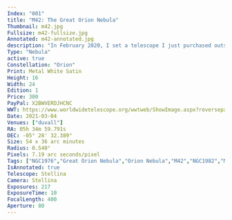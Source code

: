```yaml
---
Index: "001"
title: "M42: The Great Orion Nebula"
Thumbnail: m42.jpg
Fullsize: m42-fullsize.jpg
Annotated: m42-annotated.jpg
description: "In February 2020, I set a telescope I just purchased outside my house and provided it with instructions to take pictures of an area in the sky. The target I chose was M42, the Great Orion Nebula. The intricate structure known as a diffuse nebula spans 24 light years of space. It is the closest known area of active star formation to earth at an estimated 1,300 light years away. The energy it emits earns its spot as the brightest nebula in the night sky. The glowing 'heart' is illuminated by four brilliant stars referred to as 'the Trapezium' beanth a flowing 'scarf' of dark gas that separates M42 from 'the head' or M43, Mairan's Nebula. This continues to be my favorite target. It is one of the first nebulae I photographed and the first print I ever made." 
Type: "Nebula"
active: true
Constellation: "Orion"
Print: Metal White Satin
Height: 16
Width: 24
Edition: 1
Price: 300
PayPal: X2BWVERDJHCNC
WWT: https://www.worldwidetelescope.org/wwtweb/ShowImage.aspx?reverseparity=False&scale=7.194170&name=m42.jpg&imageurl=https://nova.astrometry.net/image/13906066&credits=DeepSkyWorkflows.com&creditsUrl=&ra=83.574748&dec=-5.629652&x=314.0&y=75.1&rotation=178.64&thumb=https://nova.astrometry.net/image/13906066
Date: 2021-03-04
Venues: ["duvall"]
RA: 05h 34m 59.791s
DEC: -05° 28' 32.389"
Size: 54 x 36 arc minutes
Radius: 0.540°
Pixels: 7.19 arc seconds/pixel
Tags: ["NGC1976","Great Orion Nebula","Orion Nebula","M42","NGC1982","Mairan's Nebula","M43"]
IsAnnotated: true
Telescope: Stellina
Camera: Stellina
Exposures: 217
ExposureTime: 10
FocalLength: 400
Aperture: 80
---
```

